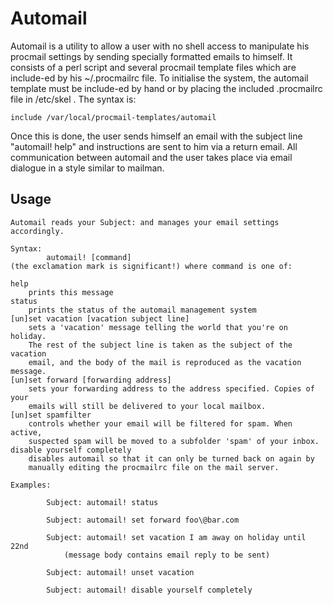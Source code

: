# Automail

Automail is a utility to allow a user with no shell access to manipulate his procmail settings by sending specially formatted emails to himself. It consists of a perl script and several procmail template files which are include-ed by his ~/.procmailrc file. To initialise the system, the automail template must be include-ed by hand or by placing the included .procmailrc file in /etc/skel . The syntax is:

	include /var/local/procmail-templates/automail

Once this is done, the user sends himself an email with the subject line "automail! help" and instructions are sent to him via a return email. All communication between automail and the user takes place via email dialogue in a style similar to mailman.


## Usage

	Automail reads your Subject: and manages your email settings accordingly.

	Syntax:
    		automail! [command]
	(the exclamation mark is significant!) where command is one of:

	help
  		prints this message
	status
  		prints the status of the automail management system
	[un]set vacation [vacation subject line]
  		sets a 'vacation' message telling the world that you're on holiday.
  		The rest of the subject line is taken as the subject of the vacation
  		email, and the body of the mail is reproduced as the vacation message.
	[un]set forward [forwarding address]
  		sets your forwarding address to the address specified. Copies of your
  		emails will still be delivered to your local mailbox. 
	[un]set spamfilter
  		controls whether your email will be filtered for spam. When active,
  		suspected spam will be moved to a subfolder 'spam' of your inbox.
	disable yourself completely
  		disables automail so that it can only be turned back on again by
  		manually editing the procmailrc file on the mail server.

	Examples:

        	Subject: automail! status

        	Subject: automail! set forward foo\@bar.com

        	Subject: automail! set vacation I am away on holiday until 22nd
            	(message body contains email reply to be sent)

        	Subject: automail! unset vacation

        	Subject: automail! disable yourself completely

